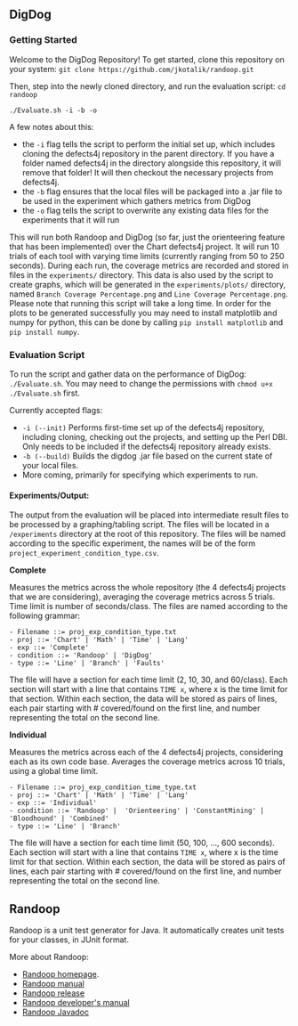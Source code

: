 ## DigDog

### Getting Started
Welcome to the DigDog Repository! To get started, clone this repository on your system:
`git clone https://github.com/jkotalik/randoop.git`

Then, step into the newly cloned directory, and run the evaluation script:
`cd randoop`

`./Evaluate.sh -i -b -o`

A few notes about this:
- the `-i` flag tells the script to perform the initial set up, which includes cloning the defects4j repository in the parent directory. If you have a folder named defects4j in the directory alongside this repository, it will remove that folder! It will then checkout the necessary projects from defects4j.
- the `-b` flag ensures that the local files will be packaged into a .jar file to be used in the experiment which gathers metrics from DigDog
- the `-o` flag tells the script to overwrite any existing data files for the experiments that it will run

This will run both Randoop and DigDog (so far, just the orienteering feature that has been implemented) over the Chart defects4j project. It will run 10 trials of each tool with varying time limits (currently ranging from 50 to 250 seconds). During each run, the coverage metrics are recorded and stored in files in the `experiments/` directory. This data is also used by the script to create graphs, which will be generated in the `experiments/plots/` directory, named `Branch Coverage Percentage.png` and `Line Coverage Percentage.png`. Please note that running this script will take a long time. In order for the plots to be generated successfully you may need to install matplotlib and numpy for python, this can be done by calling `pip install matplotlib` and `pip install numpy`.

### Evaluation Script
To run the script and gather data on the performance of DigDog: `./Evaluate.sh`. You may need to change the permissions with `chmod u+x ./Evaluate.sh` first.

Currently accepted flags:
- `-i (--init)` Performs first-time set up of the defects4j repository, including cloning, checking out the projects, and setting up the Perl DBI. Only needs to be included if the defects4j repository already exists.
- `-b (--build)` Builds the digdog .jar file based on the current state of your local files.
- More coming, primarily for specifying which experiments to run.

#### Experiments/Output:

The output from the evaluation will be placed into intermediate result files to be processed by a graphing/tabling script. The files will be located in a `/experiments` directory at the root of this repository. The files will be named according to the specific experiment, the names will be of the form `project_experiment_condition_type.csv`.

**Complete**

Measures the metrics across the whole repository (the 4 defects4j projects that we are considering), averaging the coverage metrics across 5 trials. Time limit is number of seconds/class. The files are named according to the following grammar:
```
- Filename ::= proj_exp_condition_type.txt
- proj ::= 'Chart' | 'Math' | 'Time' | 'Lang'
- exp ::= 'Complete'
- condition ::= 'Randoop' | 'DigDog'
- type ::= 'Line' | 'Branch' | 'Faults'
```

The file will have a section for each time limit (2, 10, 30, and 60/class). Each section will start with a line that contains
`TIME x`, where x is the time limit for that section. Within each section, the data will be stored as pairs of lines, each pair starting with # covered/found on the first line, and number representing the total on the second line.

**Individual**

Measures the metrics across each of the 4 defects4j projects, considering each as its own code base. Averages the coverage metrics across 10 trials, using a global time limit.
```
- Filename ::= proj_exp_condition_time_type.txt
- proj ::= 'Chart' | 'Math' | 'Time' | 'Lang'
- exp ::= 'Individual'
- condition ::= 'Randoop' |  'Orienteering' | 'ConstantMining' | 'Bloodhound' | 'Combined'
- type ::= 'Line' | 'Branch'
```

The file will have a section for each time limit (50, 100, ..., 600 seconds). Each section will start with a line that contains
`TIME x`, where x is the time limit for that section. Within each section, the data will be stored as pairs of lines, each pair starting with # covered/found on the first line, and number representing the total on the second line.

## Randoop

Randoop is a unit test generator for Java.
It automatically creates unit tests for your classes, in JUnit format.

More about Randoop:

* [Randoop homepage](https://randoop.github.io/randoop/).
* [Randoop manual](https://randoop.github.io/randoop/manual/index.html)
* [Randoop release](https://github.com/randoop/randoop/releases/latest)
* [Randoop developer's manual](https://randoop.github.io/randoop/manual/dev.html)
* [Randoop Javadoc](https://randoop.github.io/randoop/api/)
